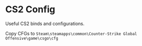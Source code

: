# CS2 Config

Useful CS2 binds and configurations.

Copy CFGs to `Steam\steamapps\common\Counter-Strike Global Offensive\game\csgo\cfg`
